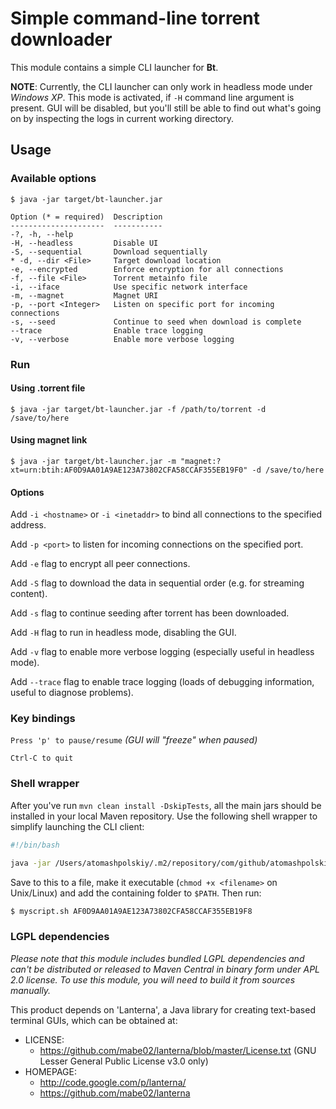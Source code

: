 # Simple command-line torrent downloader

This module contains a simple CLI launcher for **Bt**.

**NOTE**: Currently, the CLI launcher can only work in headless mode under _Windows XP_. This mode is activated, if `-H` command line argument is present. GUI will be disabled, but you'll still be able to find out what's going on by inspecting the logs in current working directory.

## Usage

### Available options

```
$ java -jar target/bt-launcher.jar

Option (* = required)  Description                                     
---------------------  -----------                                     
-?, -h, --help                                                         
-H, --headless         Disable UI                                      
-S, --sequential       Download sequentially                           
* -d, --dir <File>     Target download location                        
-e, --encrypted        Enforce encryption for all connections          
-f, --file <File>      Torrent metainfo file                           
-i, --iface            Use specific network interface                  
-m, --magnet           Magnet URI                                      
-p, --port <Integer>   Listen on specific port for incoming connections
-s, --seed             Continue to seed when download is complete      
--trace                Enable trace logging                            
-v, --verbose          Enable more verbose logging  
```

### Run

#### Using .torrent file
```
$ java -jar target/bt-launcher.jar -f /path/to/torrent -d /save/to/here
```

#### Using magnet link
```
$ java -jar target/bt-launcher.jar -m "magnet:?xt=urn:btih:AF0D9AA01A9AE123A73802CFA58CCAF355EB19F0" -d /save/to/here
```

#### Options

Add `-i <hostname>` or `-i <inetaddr>` to bind all connections to the specified address.

Add `-p <port>` to listen for incoming connections on the specified port.

Add `-e` flag to encrypt all peer connections.

Add `-S` flag to download the data in sequential order (e.g. for streaming content).

Add `-s` flag to continue seeding after torrent has been downloaded.

Add `-H` flag to run in headless mode, disabling the GUI.

Add `-v` flag to enable more verbose logging (especially useful in headless mode).

Add `--trace` flag to enable trace logging (loads of debugging information, useful to diagnose problems).

### Key bindings

`Press 'p' to pause/resume` _(GUI will "freeze" when paused)_

`Ctrl-C to quit`

### Shell wrapper

After you've run `mvn clean install -DskipTests`, all the main jars should be installed in your local Maven repository. Use the following shell wrapper to simplify launching the CLI client:

```bash
#!/bin/bash

java -jar /Users/atomashpolskiy/.m2/repository/com/github/atomashpolskiy/bt-cli/1.4-SNAPSHOT/bt-cli-1.4-SNAPSHOT.jar -m "magnet:?xt=urn:btih:$1" -d ~/Downloads
```

Save to this to a file, make it executable (`chmod +x <filename>` on Unix/Linux) and add the containing folder to `$PATH`. Then run:

```bash
$ myscript.sh AF0D9AA01A9AE123A73802CFA58CCAF355EB19F8
```

### LGPL dependencies

_Please note that this module includes bundled LGPL dependencies and can't be distributed or released to Maven Central in binary form under APL 2.0 license.
To use this module, you will need to build it from sources manually._

This product depends on 'Lanterna', a Java library for creating text-based terminal GUIs, which can be obtained at:
  * LICENSE:
    * https://github.com/mabe02/lanterna/blob/master/License.txt (GNU Lesser General Public License v3.0 only)
  * HOMEPAGE:
    * http://code.google.com/p/lanterna/
    * https://github.com/mabe02/lanterna
